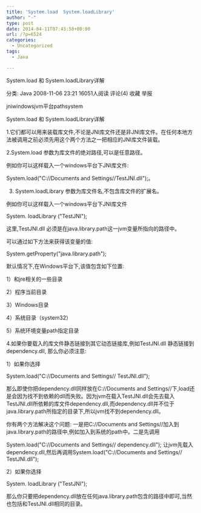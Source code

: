 ```yaml
---
title: 'System.load  System.loadLibrary'
author: "-"
type: post
date: 2014-04-11T07:43:58+00:00
url: /?p=6524
categories:
  - Uncategorized
tags:
  - Java

---
```

System.load 和 System.loadLibrary详解

分类:  Java 2008-11-06 23:21 16051人阅读 评论(4) 收藏 举报

jniwindowsjvm平台pathsystem

System.load 和 System.loadLibrary详解


1.它们都可以用来装载库文件,不论是JNI库文件还是非JNI库文件。在任何本地方法被调用之前必须先用这个两个方法之一把相应的JNI库文件装载。


2.System.load 参数为库文件的绝对路径,可以是任意路径。

例如你可以这样载入一个windows平台下JNI库文件: 

System.load("C://Documents and Settings//TestJNI.dll");。


3. System.loadLibrary 参数为库文件名,不包含库文件的扩展名。

例如你可以这样载入一个windows平台下JNI库文件

System. loadLibrary ("TestJNI");


这里,TestJNI.dll 必须是在java.library.path这一jvm变量所指向的路径中。

可以通过如下方法来获得该变量的值: 

System.getProperty("java.library.path");

默认情况下,在Windows平台下,该值包含如下位置: 

1）和jre相关的一些目录

2）程序当前目录

3）Windows目录

4）系统目录（system32）

5）系统环境变量path指定目录


4.如果你要载入的库文件静态链接到其它动态链接库,例如TestJNI.dll 静态链接到dependency.dll, 那么你必须注意: 

1）如果你选择

System.load("C://Documents and Settings// TestJNI.dll");

那么即使你把dependency.dll同样放在C://Documents and Settings//下,load还是会因为找不到依赖的dll而失败。因为jvm在载入TestJNI.dll会先去载入TestJNI.dll所依赖的库文件dependency.dll,而dependency.dll并不位于java.library.path所指定的目录下,所以jvm找不到dependency.dll。

你有两个方法解决这个问题: 一是把C://Documents and Settings//加入到java.library.path的路径中,例如加入到系统的path中。二是先调用

System.load("C://Documents and Settings// dependency.dll"); 让jvm先载入dependency.dll,然后再调用System.load("C://Documents and Settings// TestJNI.dll");

2）如果你选择

System. loadLibrary ("TestJNI");

那么你只要把dependency.dll放在任何java.library.path包含的路径中即可,当然也包括和TestJNI.dll相同的目录。